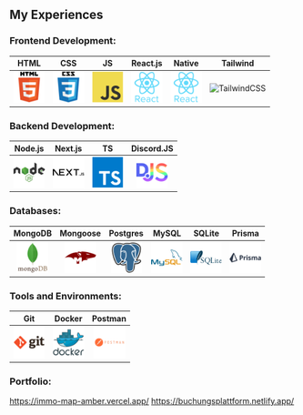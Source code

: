 ## My Experiences

### Frontend Development:
| HTML | CSS | JS | React.js | Native | Tailwind |
|------|-----|----|----------|--------|----------|
| <div style="text-align: center;"><img src="https://github.com/devicons/devicon/blob/master/icons/html5/html5-original-wordmark.svg" title="HTML" alt="HTML" width="55" height="55"/></div> | <div style="text-align: center;"><img src="https://github.com/devicons/devicon/blob/master/icons/css3/css3-original-wordmark.svg" title="CSS" alt="CSS" width="55" height="55"/></div> | <div style="text-align: center;"><img src="https://raw.githubusercontent.com/devicons/devicon/6910f0503efdd315c8f9b858234310c06e04d9c0/icons/javascript/javascript-original.svg" title="Javascript.js" alt="Javascript.js" width="55" height="55"/></div> |<div style="text-align: center;"><img src="https://github.com/devicons/devicon/blob/master/icons/react/react-original-wordmark.svg" title="React.js" alt="React.js" width="55" height="55"/></div> | <div style="text-align: center;"><img src="https://github.com/devicons/devicon/blob/master/icons/react/react-original-wordmark.svg" title="React Native" alt="React Native" width="55" height="55"/></div> | <div style="text-align: center;"><img src="https://media.dev.to/cdn-cgi/image/width=1080,height=1080,fit=cover,gravity=auto,format=auto/https%3A%2F%2Fdev-to-uploads.s3.amazonaws.com%2Fuploads%2Farticles%2Fdxy1c2bvl6odeo52dodk.jpg" title="TailwindCSS" alt="TailwindCSS" width="55" height="55"/></div> |

### Backend Development:
| Node.js | Next.js | TS | Discord.JS |
|---------|---------|------------|------------|
| <div style="text-align: center;"><img src="https://github.com/devicons/devicon/blob/master/icons/nodejs/nodejs-original-wordmark.svg" title="Node.js" alt="Node.js" width="55" height="55"/></div> | <div style="text-align: center;"><img src="https://github.com/devicons/devicon/blob/master/icons/nextjs/nextjs-original-wordmark.svg" title="Next.js" alt="Next.js" width="55" height="55"/></div> |<div style="text-align: center;"><img src="https://github.com/devicons/devicon/blob/master/icons/typescript/typescript-original.svg" title="Typescript" alt="Typescript" width="55" height="55"/></div> | <div style="text-align: center;"><img src="https://github.com/devicons/devicon/blob/master/icons/discordjs/discordjs-original.svg" title="Discord.JS" alt="Discord.JS" width="55" height="55"/></div> |

### Databases:
| MongoDB | Mongoose | Postgres | MySQL | SQLite | Prisma |
|---------|----------|----------|-------|--------|--------| 
| <div style="text-align: center;"><img src="https://github.com/devicons/devicon/blob/master/icons/mongodb/mongodb-original-wordmark.svg" title="MongoDB" alt="MongoDB" width="55" height="55"/></div> | <div style="text-align: center;"><img src="https://github.com/devicons/devicon/blob/master/icons/mongoose/mongoose-original.svg" title="Mongoose" alt="Mongoose" width="55" height="55"/></div> | <div style="text-align: center;"><img src="https://github.com/devicons/devicon/blob/master/icons/postgresql/postgresql-original.svg" title="PostgreSQL" alt="PostgreSQL" width="55" height="55"/></div> | <div style="text-align: center;"><img src="https://github.com/devicons/devicon/blob/master/icons/mysql/mysql-original-wordmark.svg" title="MySQL" alt="MySQL" width="55" height="55"/></div> | <div style="text-align: center;"><img src="https://github.com/devicons/devicon/blob/master/icons/sqlite/sqlite-original-wordmark.svg" title="SQLite" alt="SQLite" width="55" height="55"/></div> | <div style="text-align: center;"><img src="https://raw.githubusercontent.com/devicons/devicon/6910f0503efdd315c8f9b858234310c06e04d9c0/icons/prisma/prisma-original-wordmark.svg" title="SQLite" alt="SQLite" width="55" height="55"/></div> |

### Tools and Environments:
| Git | Docker | Postman |
|-----|--------|---------|
| <div style="text-align: center;"><img src="https://github.com/devicons/devicon/blob/master/icons/git/git-original-wordmark.svg" title="Git" alt="Git" width="55" height="55"/></div> | <div style="text-align: center;"><img src="https://github.com/devicons/devicon/blob/master/icons/docker/docker-original-wordmark.svg" title="Docker" alt="Docker" width="55" height="55"/></div> | <div style="text-align: center;"><img src="https://github.com/devicons/devicon/blob/master/icons/postman/postman-original-wordmark.svg" title="Postman" alt="Postman" width="55" height="55"/></div> | 


### Portfolio:
https://immo-map-amber.vercel.app/
https://buchungsplattform.netlify.app/
